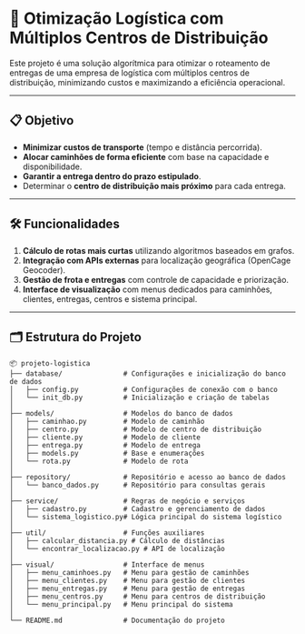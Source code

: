 # 🚚 **Otimização Logística com Múltiplos Centros de Distribuição**

Este projeto é uma solução algorítmica para otimizar o roteamento de entregas de uma empresa de logística com múltiplos centros de distribuição, minimizando custos e maximizando a eficiência operacional.

---

## 📋 **Objetivo**

- **Minimizar custos de transporte** (tempo e distância percorrida).  
- **Alocar caminhões de forma eficiente** com base na capacidade e disponibilidade.  
- **Garantir a entrega dentro do prazo estipulado**.  
- Determinar o **centro de distribuição mais próximo** para cada entrega.  

---

## 🛠️ **Funcionalidades**

1. **Cálculo de rotas mais curtas** utilizando algoritmos baseados em grafos.  
2. **Integração com APIs externas** para localização geográfica (OpenCage Geocoder).  
3. **Gestão de frota e entregas** com controle de capacidade e priorização.  
4. **Interface de visualização** com menus dedicados para caminhões, clientes, entregas, centros e sistema principal.  

---

## 🗂️ **Estrutura do Projeto**

```plaintext
📦 projeto-logistica
├── database/               # Configurações e inicialização do banco de dados
│   ├── config.py           # Configurações de conexão com o banco
│   └── init_db.py          # Inicialização e criação de tabelas
│
├── models/                 # Modelos do banco de dados
│   ├── caminhao.py         # Modelo de caminhão
│   ├── centro.py           # Modelo de centro de distribuição
│   ├── cliente.py          # Modelo de cliente
│   ├── entrega.py          # Modelo de entrega
│   ├── models.py           # Base e enumerações
│   └── rota.py             # Modelo de rota
│
├── repository/             # Repositório e acesso ao banco de dados
│   └── banco_dados.py      # Repositório para consultas gerais
│
├── service/                # Regras de negócio e serviços
│   ├── cadastro.py         # Cadastro e gerenciamento de dados
│   └── sistema_logistico.py# Lógica principal do sistema logístico
│
├── util/                   # Funções auxiliares
│   ├── calcular_distancia.py # Cálculo de distâncias
│   └── encontrar_localizacao.py # API de localização
│
├── visual/                 # Interface de menus
│   ├── menu_caminhoes.py   # Menu para gestão de caminhões
│   ├── menu_clientes.py    # Menu para gestão de clientes
│   ├── menu_entregas.py    # Menu para gestão de entregas
│   ├── menu_centros.py     # Menu para centros de distribuição
│   └── menu_principal.py   # Menu principal do sistema
│
└── README.md               # Documentação do projeto


